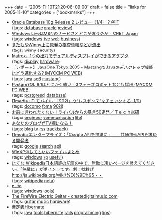 +++
date = "2005-11-10T21:20:06+09:00"
draft = false
title = "links for 2005-11-10"
categories = ["bookmarks"]
+++

<ul>
	<li>
		<div><a href="http://www.atmarkit.co.jp/fdb/single/05_ora10g_r2/ora10g_r2_01.html">Oracle Database 10g Release 2 レビュー（1/4） ? ＠IT</a></div>
		<div>(tags: <a href="http://del.icio.us/nobu666/database">database</a> <a href="http://del.icio.us/nobu666/oracle">oracle</a> <a href="http://del.icio.us/nobu666/review">review</a>)</div>
	</li>
	<li>
		<div><a href="http://japan.cnet.com/news/media/story/0,2000047715,20090511,00.htm?ref=rss">Windows LiveはMSNのサービスとどこが違うのか - CNET Japan</a></div>
		<div>(tags: <a href="http://del.icio.us/nobu666/windows">windows</a> <a href="http://del.icio.us/nobu666/live">live</a> <a href="http://del.icio.us/nobu666/web">web</a> <a href="http://del.icio.us/nobu666/business">business</a>)</div>
	</li>
	<li>
		<div><a href="http://internet.watch.impress.co.jp/cda/news/2005/11/09/9788.html">またもやWinny上に原発の検査情報などが流出</a></div>
		<div>(tags: <a href="http://del.icio.us/nobu666/winny">winny</a> <a href="http://del.icio.us/nobu666/security">security</a>)</div>
	</li>
	<li>
		<div><a href="http://pc.watch.impress.co.jp/docs/2005/1109/matrox.htm">Matrox、1つの出力でデュアルディスプレイができるアダプタ</a></div>
		<div>(tags: <a href="http://del.icio.us/nobu666/display">display</a> <a href="http://del.icio.us/nobu666/hardware">hardware</a>)</div>
	</li>
	<li>
		<div><a href="http://pcweb.mycom.co.jp/articles/2005/11/09/javaone3/">【レポート】JavaOne Tokyo 2005 - MustangでJavaのデスクトップ機能はどう進化する? (MYCOM PC WEB)</a></div>
		<div>(tags: <a href="http://del.icio.us/nobu666/java">java</a> <a href="http://del.icio.us/nobu666/se6">se6</a> <a href="http://del.icio.us/nobu666/mustang">mustang</a>)</div>
	</li>
	<li>
		<div><a href="http://pcweb.mycom.co.jp/news/2005/11/09/008.html">PostgreSQL 8.1はとにかく速い - 2フェーズコミットなども採用 (MYCOM PC WEB)</a></div>
		<div>(tags: <a href="http://del.icio.us/nobu666/postgresql">postgresql</a> <a href="http://del.icio.us/nobu666/database">database</a>)</div>
	</li>
	<li>
		<div><a href="http://plusd.itmedia.co.jp/mobile/articles/0510/28/news008.html">ITmedia +D モバイル：「902i」の“レスポンス”をチェックする (1/9)</a></div>
		<div>(tags: <a href="http://del.icio.us/nobu666/docomo">docomo</a> <a href="http://del.icio.us/nobu666/foma">foma</a> <a href="http://del.icio.us/nobu666/902i">902i</a>)</div>
	</li>
	<li>
		<div><a href="http://rikunabi-next.yahoo.co.jp/tech/docs/ct_s03500.jsp?p=lwa016&f=rss">お前に言われたくない！ライバルからの暴言50連発／Ｔｅｃｈ総研</a></div>
		<div>(tags: <a href="http://del.icio.us/nobu666/engineer">engineer</a> <a href="http://del.icio.us/nobu666/communication">communication</a> <a href="http://del.icio.us/nobu666/life">life</a>)</div>
	</li>
	<li>
		<div><a href="http://www.tvblog.jp/campaign/index.html">あなたのブログがTV欄になる！</a></div>
		<div>(tags: <a href="http://del.icio.us/nobu666/blog">blog</a> <a href="http://del.icio.us/nobu666/tv">tv</a> <a href="http://del.icio.us/nobu666/rss">rss</a> <a href="http://del.icio.us/nobu666/trackback">trackback</a>)</div>
	</li>
	<li>
		<div><a href="http://www.itmedia.co.jp/enterprise/articles/0511/09/news033.html">ITmedia エンタープライズ：「Google APIを標準に」――共通検索APIを求める開発者</a></div>
		<div>(tags: <a href="http://del.icio.us/nobu666/google">google</a> <a href="http://del.icio.us/nobu666/search">search</a> <a href="http://del.icio.us/nobu666/api">api</a>)</div>
	</li>
	<li>
		<div><a href="http://deletable.fc2web.com/">WinXP消してもいいファイルまとめ</a></div>
		<div>(tags: <a href="http://del.icio.us/nobu666/windows">windows</a> <a href="http://del.icio.us/nobu666/xp">xp</a> <a href="http://del.icio.us/nobu666/useful">useful</a>)</div>
	</li>
	<li>
		<div><a href="http://www.hatena.ne.jp/1131280385">はてな Wikipedia日本語版の記事の中で、無駄に凄いページを教えてください。「無駄に」がポイントです。例：枕投げ http://ja.wikipedia.org/wiki/%E6%9E%95・・</a></div>
		<div>(tags: <a href="http://del.icio.us/nobu666/wikipedia">wikipedia</a> <a href="http://del.icio.us/nobu666/neta">neta</a>)</div>
	</li>
	<li>
		<div><a href="http://www4.zero.ad.jp/Angel.Omega/nLite.htm">nLite</a></div>
		<div>(tags: <a href="http://del.icio.us/nobu666/windows">windows</a> <a href="http://del.icio.us/nobu666/tools">tools</a>)</div>
	</li>
	<li>
		<div><a href="http://createdigitalmusic.com/index.php?option=content&task=view&id=921">The FireWire Electric Guitar - createdigitalmusic.com</a></div>
		<div>(tags: <a href="http://del.icio.us/nobu666/guitar">guitar</a> <a href="http://del.icio.us/nobu666/music">music</a> <a href="http://del.icio.us/nobu666/hardware">hardware</a>)</div>
	</li>
	<li>
		<div><a href="http://www.fk.urban.ne.jp/home/kishida/kouza/hibonrails.html">無定義Hibernate</a></div>
		<div>(tags: <a href="http://del.icio.us/nobu666/java">java</a> <a href="http://del.icio.us/nobu666/tools">tools</a> <a href="http://del.icio.us/nobu666/hibernate">hibernate</a> <a href="http://del.icio.us/nobu666/rails">rails</a> <a href="http://del.icio.us/nobu666/programming">programming</a> <a href="http://del.icio.us/nobu666/tips">tips</a>)</div>
	</li>
</ul>

